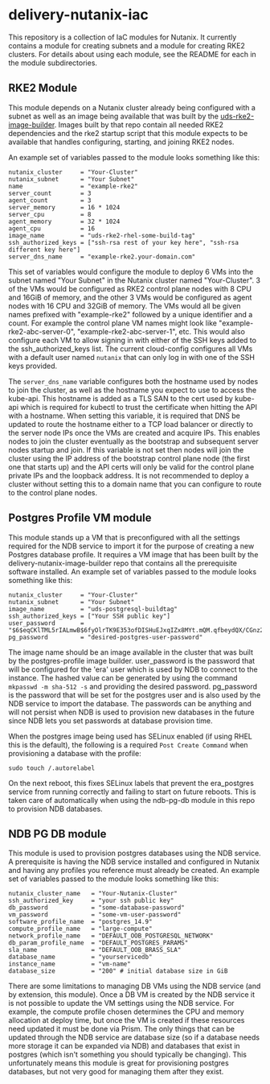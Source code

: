 # delivery-nutanix-iac

This repository is a collection of IaC modules for Nutanix. It currently contains a module for creating subnets and a module for creating RKE2 clusters. For details about using each module, see the README for each in the module subdirectories.

## RKE2 Module

This module depends on a Nutanix cluster already being configured with a subnet as well as an image being available that was built by the [uds-rke2-image-builder](https://github.com/defenseunicorns/uds-rke2-image-builder). Images built by that repo contain all needed RKE2 dependencies and the rke2 startup script that this module expects to be available that handles configuring, starting, and joining RKE2 nodes.

An example set of variables passed to the module looks something like this:
```
nutanix_cluster     = "Your-Cluster"
nutanix_subnet      = "Your Subnet"
name                = "example-rke2"
server_count        = 3
agent_count         = 3
server_memory       = 16 * 1024
server_cpu          = 8
agent_memory        = 32 * 1024
agent_cpu           = 16
image_name          = "uds-rke2-rhel-some-build-tag"
ssh_authorized_keys = ["ssh-rsa rest of your key here", "ssh-rsa different key here"]
server_dns_name     = "example-rke2.your-domain.com"
```

This set of variables would configure the module to deploy 6 VMs into the subnet named "Your Subnet" in the Nutanix cluster named "Your-Cluster". 3 of the VMs would be configured as RKE2 control plane nodes with 8 CPU and 16GiB of memory, and the other 3 VMs would be configured as agent nodes with 16 CPU and 32GiB of memory. The VMs would all be given names prefixed with "example-rke2" followed by a unique identifier and a count. For example the control plane VM names might look like "example-rke2-abc-server-0", "example-rke2-abc-server-1", etc. This would also configure each VM to allow signing in with either of the SSH keys added to the ssh_authorized_keys list. The current cloud-config configures all VMs with a default user named `nutanix` that can only log in with one of the SSH keys provided.

The `server_dns_name` variable configures both the hostname used by nodes to join the cluster, as well as the hostname you expect to use to access the kube-api. This hostname is added as a TLS SAN to the cert used by kube-api which is required for kubectl to trust the certificate when hitting the API with a hostname. When setting this variable, it is required that DNS be updated to route the hostname either to a TCP load balancer or directly to the server node IPs once the VMs are created and acquire IPs. This enables nodes to join the cluster eventually as the bootstrap and subsequent server nodes startup and join. If this variable is not set then nodes will join the cluster using the IP address of the bootstrap control plane node (the first one that starts up) and the API certs will only be valid for the control plane private IPs and the loopback address. It is not recommended to deploy a cluster without setting this to a domain name that you can configure to route to the control plane nodes.

## Postgres Profile VM module

This module stands up a VM that is preconfigured with all the settings required for the NDB service to import it for the purpose of creating a new Postgres database profile. It requires a VM image that has been built by the delivery-nutanix-image-builder repo that contains all the prerequisite software installed. An example set of variables passed to the module looks something like this:

```
nutanix_cluster     = "Your-Cluster"
nutanix_subnet      = "Your Subnet"
image_name          = "uds-postgresql-buildtag"
ssh_authorized_keys = ["Your SSH public key"]
user_password       = "$6$eqCKlTML5rIALmwB$6fyOlrTK9E353ofDISHuEJxqIZx8MYt.mQM.qfbeydQX/CGnz204AlmYg5VCZ8O/xLKJ34CkgV7hyoUno08N9."
pg_password         = "desired-postgres-user-password"
```

The image name should be an image available in the cluster that was built by the postgres-profile image builder. user_password is the password that will be configured for the 'era' user which is used by NDB to connect to the instance. The hashed value can be generated by using the command `mkpasswd -m sha-512 -s` and providing the desired password. pg_password is the password that will be set for the postgres user and is also used by the NDB service to import the database. The passwords can be anything and will not persist when NDB is used to provision new databases in the future since NDB lets you set passwords at database provision time.

When the postgres image being used has SELinux enabled (if using RHEL this is the default), the following is a required `Post Create Command` when provisioning a database with the profile:

```
sudo touch /.autorelabel
```

On the next reboot, this fixes SELinux labels that prevent the era_postgres service from running correctly and failing to start on future reboots. This is taken care of automatically when using the ndb-pg-db module in this repo to provision NDB databases.

## NDB PG DB module

This module is used to provision postgres databases using the NDB service. A prerequisite is having the NDB service installed and configured in Nutanix and having any profiles you reference must already be created. An example set of variables passed to the module looks something like this:

```
nutanix_cluster_name   = "Your-Nutanix-Cluster"
ssh_authorized_key     = "your ssh public key"
db_password            = "some-database-password"
vm_password            = "some-vm-user-password"
software_profile_name  = "postgres_14.9"
compute_profile_name   = "large-compute"
network_profile_name   = "DEFAULT_OOB_POSTGRESQL_NETWORK"
db_param_profile_name  = "DEFAULT_POSTGRES_PARAMS"
sla_name               = "DEFAULT_OOB_BRASS_SLA"
database_name          = "yourservicedb"
instance_name          = "vm-name"
database_size          = "200" # initial database size in GiB
```

There are some limitations to managing DB VMs using the NDB service (and by extension, this module). Once a DB VM is created by the NDB service it is not possible to update the VM settings using the NDB service. For example, the compute profile chosen determines the CPU and memory allocation at deploy time, but once the VM is created if these resources need updated it must be done via Prism. The only things that can be updated through the NDB service are database size (so if a database needs more storage it can be expanded via NDB) and databases that exist in postgres (which isn't something you should typically be changing). This unfortunately means this module is great for provisioning postgres databases, but not very good for managing them after they exist.